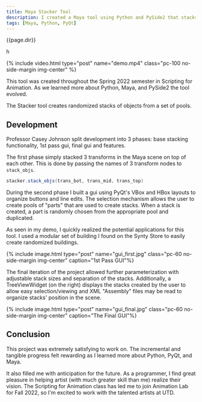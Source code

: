 ```yaml
---
title: Maya Stacker Tool
description: I created a Maya tool using Python and PySide2 that stacks objects.
tags: [Maya, Python, PyQt]
---
```


{{page.dir}}

h

{% include video.html type="post" name="demo.mp4" class="pc-100 no-side-margin img-center" %}

This tool was created throughout the Spring 2022 semester in Scripting for Animation. As we learned more about Python, Maya, and PySide2 the tool evolved.

The Stacker tool creates randomized stacks of objects from a set of pools.

## Development

Professor Casey Johnson split development into 3 phases: base stacking functionality, 1st pass gui, final gui and features.

The first phase simply stacked 3 transforms in the Maya scene on top of each other. This is done by passing the names of 3 transform nodes to `stack_objs`.

```java
stacker.stack_objs(trans_bot, trans_mid, trans_top)
```

During the second phase I built a gui using PyQt's VBox and HBox layouts to organize buttons and line edits. The selection mechanism allows the user to create pools of "parts" that are used to create stacks. When a stack is created, a part is randomly chosen from the appropriate pool and duplicated.

As seen in my demo, I quickly realized the potential applications for this tool. I used a modular set of building I found on the Synty Store to easily create randomized buildings.

{% include image.html type="post" name="gui_first.jpg" class="pc-60 no-side-margin img-center" caption="1st Pass GUI"%}

The final iteration of the project allowed further parameterization with adjustable stack sizes and separation of the stacks. Additionally, a TreeViewWidget (on the right) displays the stacks created by the user to allow easy selection/viewing and XML "Assembly" files may be read to organize stacks' position in the scene.

{% include image.html type="post" name="gui_final.jpg" class="pc-60 no-side-margin img-center" caption="The Final GUI"%}

## Conclusion

This project was extremely satisfying to work on. The incremental and tangible progress felt rewarding as I learned more about Python, PyQt, and Maya.

It also filled me with anticipation for the future. As a programmer, I find great pleasure in helping artist (with much greater skill than me) realize their vision. The Scripting for Animation class has led me to join Animation Lab for Fall 2022, so I'm excited to work with the talented artists at UTD.
